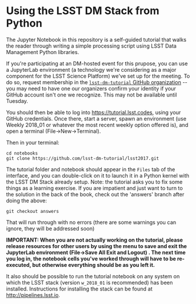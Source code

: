 # Using the LSST DM Stack from Python

The Jupyter Notebook in this repository is a self-guided tutorial that walks the reader through writing a simple processing script using LSST Data Management Python libraries.


If you're participating at an DM-hosted event for this prupose, you can use a JupyterLab environment (a technology we're considering as a major component for the LSST Science Platform) we've set up for the meeting.  To do so, request membership in the [`lsst-dm-tutorial` GitHub organization](https://github.com/lsst-dm-tutorial) -- you may need to have one our organizers confirm your identity if your GitHub account isn't one we recognize.  This may not be available until Tuesday.

You should then be able to log into https://tutorial.lsst.codes, using your GitHub credentials.  Once there, start a server, spawn an environment (use Weekly 2018_01 or whatever the most recent weekly option offered is), and open a terminal (File->New->Terminal).  

Then in your terminal:

```
cd notebooks
git clone https://github.com/lsst-dm-tutorial/lsst2017.git
```

The tutorial folder and notebook should appear in the `Files` tab of the interface, and you can double-click on it to launch it in a Python kernel with the LSST DM Stack already setup. Note: the tutorial asks you to fix some things as a learning exercise. If you are impatient and just want to turn to the solution in the back of the book, check out the 'answers' branch after doing the above:

```
git checkout answers
```
That will run through with no errors (there are some warnings you can ignore, they will be addressed soon)

**IMPORTANT: When you are not actually working on the tutorial, please release resources for other users by using the menu to save and exit the JupyterLab environment (File->Save All Exit and Logout) .  The next time you log in, the notebook cells you've worked through will have to be re-executed, but otherwise everything should be as you left it.**

It also should be possible to run the tutorial notebook on any system on which the LSST stack (version `w_2018_01` is recommended) has been installed.  Instructions for installing the stack can be found at http://pipelines.lsst.io.
